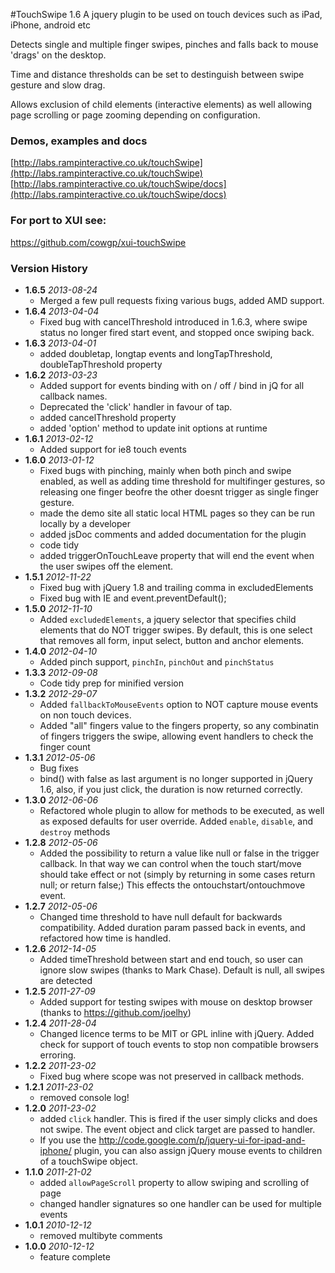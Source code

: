 #TouchSwipe 1.6
A jquery plugin to be used on touch devices such as iPad, iPhone, android etc

Detects single and multiple finger swipes, pinches and falls back to mouse 'drags' on the desktop.

Time and distance thresholds can be set to destinguish between swipe gesture and slow drag.

Allows exclusion of child elements (interactive elements) as well allowing page scrolling or page zooming depending on configuration.


### Demos, examples and docs

[http://labs.rampinteractive.co.uk/touchSwipe](http://labs.rampinteractive.co.uk/touchSwipe)
[http://labs.rampinteractive.co.uk/touchSwipe/docs](http://labs.rampinteractive.co.uk/touchSwipe/docs)



### For port to XUI see:
https://github.com/cowgp/xui-touchSwipe

### Version History

* **1.6.5** *2013-08-24*
    - Merged a few pull requests fixing various bugs, added AMD support.
* **1.6.4** *2013-04-04*
    - Fixed bug with cancelThreshold introduced in 1.6.3, where swipe status no longer fired start event, and stopped once swiping back.
* **1.6.3** *2013-04-01*
    - added doubletap, longtap events and longTapThreshold, doubleTapThreshold property
* **1.6.2**	*2013-03-23*
    - Added support for events binding with on / off / bind in jQ for all callback names.
    - Deprecated the 'click' handler in favour of tap.
    - added cancelThreshold property
    - added 'option' method to update init options at runtime
* **1.6.1** *2013-02-12*
    - Added support for ie8 touch events
* **1.6.0** *2013-01-12*
 	- Fixed bugs with pinching, mainly when both pinch and swipe enabled, as well as adding time threshold for multifinger gestures, so releasing one finger beofre the other doesnt trigger as single finger gesture.
	- made the demo site all static local HTML pages so they can be run locally by a developer
	- added jsDoc comments and added documentation for the plugin
	- code tidy
	- added triggerOnTouchLeave property that will end the event when the user swipes off the element.
* **1.5.1** *2012-11-22*
	- Fixed bug with jQuery 1.8 and trailing comma in excludedElements
	- Fixed bug with IE and event.preventDefault();
* **1.5.0** *2012-11-10*
	- Added `excludedElements`, a jquery selector that specifies child elements that do NOT trigger swipes. By default, this is one select that removes all form, input select, button and anchor elements.
* **1.4.0** *2012-04-10*
	- Added pinch support, `pinchIn`, `pinchOut` and `pinchStatus`
* **1.3.3** *2012-09-08*
	- Code tidy prep for minified version
* **1.3.2** *2012-29-07*
	- Added `fallbackToMouseEvents` option to NOT capture mouse events on non touch devices.
	- Added "all" fingers value to the fingers property, so any combinatin of fingers triggers the swipe, allowing event handlers to check the finger count
* **1.3.1** *2012-05-06*
	- Bug fixes
	- bind() with false as last argument is no longer supported in jQuery 1.6, also, if you just click, the duration is now returned correctly.
* **1.3.0** *2012-06-06*
	- Refactored whole plugin to allow for methods to be executed, as well as exposed defaults for user override. Added `enable`, `disable`, and `destroy` methods
* **1.2.8** *2012-05-06*
	- Added the possibility to return a value like null or false in the trigger callback. In that way we can control when the touch start/move should take effect or not (simply by returning in some cases return null; or return false;) This effects the ontouchstart/ontouchmove event.
* **1.2.7** *2012-05-06*
	- Changed time threshold to have null default for backwards compatibility. Added duration param passed back in events, and refactored how time is handled.
* **1.2.6** *2012-14-05*
 	- Added timeThreshold between start and end touch, so user can ignore slow swipes (thanks to Mark Chase). Default is null, all swipes are detected
* **1.2.5** *2011-27-09*
	- Added support for testing swipes with mouse on desktop browser (thanks to https://github.com/joelhy)
* **1.2.4** *2011-28-04*
	- Changed licence terms to be MIT or GPL inline with jQuery. Added check for support of touch events to stop non compatible browsers erroring.
* **1.2.2** *2011-23-02*
	- Fixed bug where scope was not preserved in callback methods.
* **1.2.1** *2011-23-02*
	- removed console log!
* **1.2.0** *2011-23-02*
	- added `click` handler. This is fired if the user simply clicks and does not swipe. The event object and click target are passed to handler.
	- If you use the http://code.google.com/p/jquery-ui-for-ipad-and-iphone/ plugin, you can also assign jQuery mouse events to children of a touchSwipe object.
* **1.1.0** *2011-21-02*
	- added `allowPageScroll` property to allow swiping and scrolling of page
	- changed handler signatures so one handler can be used for multiple events
* **1.0.1** *2010-12-12*
	- removed multibyte comments
* **1.0.0** *2010-12-12*
	- feature complete









